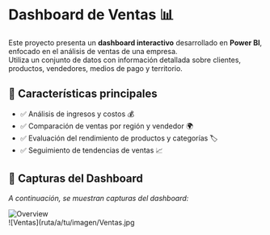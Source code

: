 # Dashboard de Ventas 📊  

Este proyecto presenta un **dashboard interactivo** desarrollado en **Power BI**, enfocado en el análisis de ventas de una empresa.  
Utiliza un conjunto de datos con información detallada sobre clientes, productos, vendedores, medios de pago y territorio.  

## 🔹 Características principales  
- ✅ Análisis de ingresos y costos 💰  
- ✅ Comparación de ventas por región y vendedor 🌍  
- ✅ Evaluación del rendimiento de productos y categorías 🏷️  
- ✅ Seguimiento de tendencias de ventas 📈  

## 📸 Capturas del Dashboard  
_A continuación, se muestran capturas del dashboard:_  

![Overview](ruta/a/tu/imagen/Overview.jpg)  
![Ventas](ruta/a/tu/imagen/Ventas.jpg

